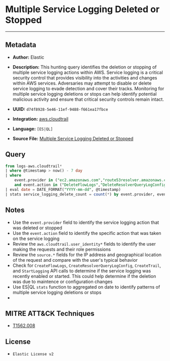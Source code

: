 # Multiple Service Logging Deleted or Stopped

---

## Metadata

- **Author:** Elastic
- **Description:** This hunting query identifies the deletion or stopping of multiple service logging actions within AWS. Service logging is a critical security control that provides visibility into the activities and changes within AWS services. Adversaries may attempt to disable or delete service logging to evade detection and cover their tracks. Monitoring for multiple service logging deletions or stops can help identify potential malicious activity and ensure that critical security controls remain intact.

- **UUID:** `d74f8928-5e46-11ef-9488-f661ea17fbce`
- **Integration:** [aws.cloudtrail](https://docs.elastic.co/integrations/aws/cloudtrail)
- **Language:** `[ES|QL]`
- **Source File:** [Multiple Service Logging Deleted or Stopped](../queries/multiple_service_logging_deleted_or_stopped.toml)

## Query

```sql
from logs-aws.cloudtrail*
| where @timestamp > now() - 7 day
| where
    event.provider in ("ec2.amazonaws.com","route53resolver.amazonaws.com","s3.amazonaws.com", "cloudtrail.amazonaws.com")
    and event.action in ("DeleteFlowLogs","DeleteResolverQueryLogConfig", "DeleteTrail", "StopLogging")
| eval date = DATE_FORMAT("YYYY-mm-dd", @timestamp)
| stats service_logging_delete_count = count(*) by event.provider, event.action, event.outcome, date, aws.cloudtrail.user_identity.arn
```

## Notes

- Use the `event.provider` field to identify the service logging action that was deleted or stopped
- Use the `event.action` field to identify the specific action that was taken on the service logging
- Review the `aws.cloudtrail.user_identity*` fields to identify the user making the requests and their role permissions
- Review the `source.*` fields for the IP address and geographical location of the request and compare with the user's typical behavior
- Check for `CreateFlowLogs`, `CreateResolverQueryLogConfig`, `CreateTrail`, and `StartLogging` API calls to determine if the service logging was recently enabled or started. This could help determine if the deletion was due to maintence or configuration changes
- Use ES|QL `stats` function to aggregated on date to identify patterns of multiple service logging deletions or stops
- 

## MITRE ATT&CK Techniques

- [T1562.008](https://attack.mitre.org/techniques/T1562/008)

## License

- `Elastic License v2`
